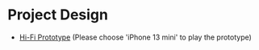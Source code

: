 # Project Design

- [Hi-Fi Prototype](https://www.figma.com/proto/k3gO1lqfF6dwCZ5W8cCo4H/Application-Architecture?node-id=64-544&node-type=canvas&t=q1U1AhDryx1kUY9W-1&scaling=scale-down&content-scaling=fixed&page-id=0%3A1&starting-point-node-id=64%3A544&share=1) (Please choose 'iPhone 13 mini' to play the prototype)